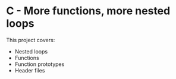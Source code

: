 # C - More functions, more nested loops
This project covers:
- Nested loops
- Functions
- Function prototypes
- Header files
